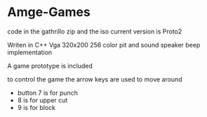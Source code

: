 # Amge-Games
code in the gathrillo zip and the iso current version is Proto2

Writen in C++ 
Vga 320x200 256 color
pit and sound speaker beep implementation

A game prototype is included



to control the game the arrow keys are used to move around 
- button 7 is for punch 
- 8 is for upper cut 
- 9 is for block
